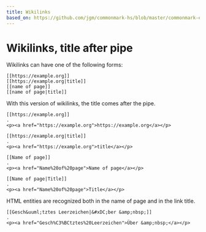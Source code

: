 ```yaml
---
title: Wikilinks
based_on: https://github.com/jgm/commonmark-hs/blob/master/commonmark-extensions/test/wikilinks_title_after_pipe.md
---
```


# Wikilinks, title after pipe

Wikilinks can have one of the following forms:

    [[https://example.org]]
    [[https://example.org|title]]
    [[name of page]]
    [[name of page|title]]

With this version of wikilinks, the title comes after the pipe.

```````````````````````````````` example
[[https://example.org]]
.
<p><a href="https://example.org">https://example.org</a></p>
````````````````````````````````

```````````````````````````````` example
[[https://example.org|title]]
.
<p><a href="https://example.org">title</a></p>
````````````````````````````````

```````````````````````````````` example
[[Name of page]]
.
<p><a href="Name%20of%20page">Name of page</a></p>
````````````````````````````````

```````````````````````````````` example
[[Name of page|Title]]
.
<p><a href="Name%20of%20page">Title</a></p>
````````````````````````````````

HTML entities are recognized both in the name of page and in the link title.

```````````````````````````````` example
[[Gesch&uuml;tztes Leerzeichen|&#xDC;ber &amp;nbsp;]]
.
<p><a href="Gesch%C3%BCtztes%20Leerzeichen">Über &amp;nbsp;</a></p>
````````````````````````````````